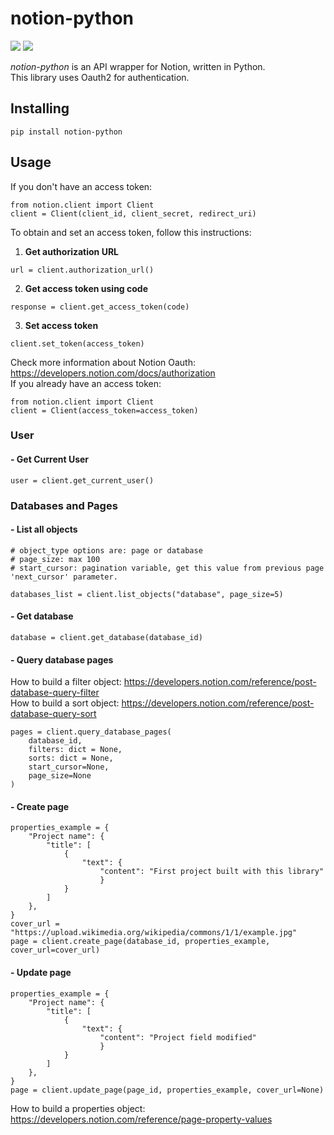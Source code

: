 # notion-python
![](https://img.shields.io/badge/version-0.1.0-success) ![](https://img.shields.io/badge/Python-3.8%20|%203.9%20|%203.10%20|%203.11-4B8BBE?logo=python&logoColor=white)
  
*notion-python* is an API wrapper for Notion, written in Python.  
This library uses Oauth2 for authentication.
## Installing
```
pip install notion-python
```
## Usage
If you don't have an access token:
```
from notion.client import Client
client = Client(client_id, client_secret, redirect_uri)
```
To obtain and set an access token, follow this instructions:
1. **Get authorization URL**
```
url = client.authorization_url()
```
2. **Get access token using code**
```
response = client.get_access_token(code)
```
3. **Set access token**
```
client.set_token(access_token)
```  
Check more information about Notion Oauth: https://developers.notion.com/docs/authorization  
If you already have an access token:
```
from notion.client import Client
client = Client(access_token=access_token)
```
### User
#### - Get Current User
```
user = client.get_current_user()
```
### Databases and Pages
#### - List all objects
```
# object_type options are: page or database
# page_size: max 100 
# start_cursor: pagination variable, get this value from previous page 'next_cursor' parameter.

databases_list = client.list_objects("database", page_size=5)
```
#### - Get database
```
database = client.get_database(database_id)
```
#### - Query database pages
How to build a filter object: https://developers.notion.com/reference/post-database-query-filter  
How to build a sort object: https://developers.notion.com/reference/post-database-query-sort
```
pages = client.query_database_pages(
    database_id, 
    filters: dict = None, 
    sorts: dict = None, 
    start_cursor=None, 
    page_size=None
)
```
#### - Create page
```
properties_example = {
    "Project name": {
        "title": [
            {
                "text": {
                    "content": "First project built with this library"
                    }
            }
        ]
    },
}
cover_url = "https://upload.wikimedia.org/wikipedia/commons/1/1/example.jpg"
page = client.create_page(database_id, properties_example, cover_url=cover_url)
```
#### - Update page
```
properties_example = {
    "Project name": {
        "title": [
            {
                "text": {
                    "content": "Project field modified"
                    }
            }
        ]
    },
}
page = client.update_page(page_id, properties_example, cover_url=None)
```
How to build a properties object: https://developers.notion.com/reference/page-property-values
